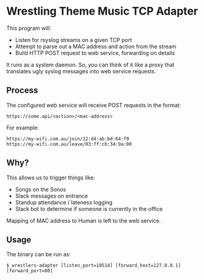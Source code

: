 # Wrestling Theme Music TCP Adapter

This program will:

  - Listen for rsyslog streams on a given TCP port
  - Attempt to parse out a MAC address and action from the stream
  - Build HTTP POST request to web service, forwarding on details

It runs as a system daemon. So, you can think of it like a proxy that translates ugly syslog messages into web service requests.

## Process

The configured web service will receive POST requests in the format:
```
https://some.api/<action>/<mac-address>
```

For example:
```
https://my-wifi.com.au/join/12:d4:ab:bd:64:f9
https://my-wifi.com.au/leave/03:ff:cb:34:9a:00
```

## Why?

This allows us to trigger things like:

  - Songs on the Sonos
  - Slack messages on entrance
  - Standup attendance / lateness logging
  - Slack bot to determine if someone is currently in the office

Mapping of MAC address to Human is left to the web service.

## Usage

The binary can be run as:
```
$ wrestlers-adapter [listen_port=10514] [forward_host=127.0.0.1] [forward_port=80]
```
